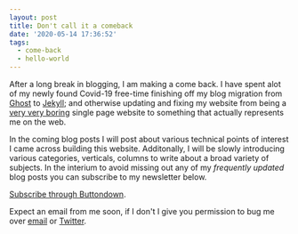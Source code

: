 ```yaml
---
layout: post
title: Don't call it a comeback
date: '2020-05-14 17:36:52'
tags: 
  - come-back
  - hello-world
---
```


After a long break in blogging, I am making a come back. I have spent alot of my newly found Covid-19 free-time finishing off my blog migration from [Ghost](https://ghost.org) to [Jekyll](https://jekyllrb.com); and otherwise updating and fixing my website from being a [very very boring](https://web.archive.org/web/20180831040610/https://jden.me/) single page website to something that actually represents me on the web.

In the coming blog posts I will post about various technical points of interest I came across building this website. Additonally, I will be slowly introducing various categories, verticals, columns to write about a broad variety of subjects. In the interium to avoid missing out any of my *frequently updated* blog posts you can subscribe to my newsletter below.

[Subscribe through Buttondown](https://buttondown.email/jden).

Expect an email from me soon, if I don't I give you permission to bug me over [email](/about#contact) or [Twitter](https://twitter.com/jden).